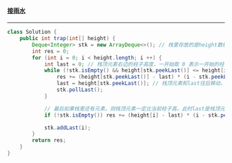 #### <a href="https://leetcode.cn/problems/trapping-rain-water/?envType=study-plan&id=dong-tai-gui-hua-ru-men&plan=dynamic-programming&plan_progress=4namvrg">接雨水</a>

---------------

```java
class Solution {
    public int trap(int[] height) {
        Deque<Integer> stk = new ArrayDeque<>(); // 栈里存放的是height数组的下标，且一直维护成阶梯型（从栈底到栈顶）
        int res = 0;
        for (int i = 0; i < height.length; i ++) {
            int last = 0; // 栈顶元素右边的柱子高度，一开始取 0 表示一开始的柱子高度为 0 宽度为 0
            while (!stk.isEmpty() && height[stk.peekLast()] <= height[i]) {
                res += (height[stk.peekLast()] - last) * (i - stk.peekLast() - 1); // 栈顶元素和当前柱子之间的凹槽面积：高 * 宽
                last = height[stk.peekLast()]; // 栈顶元素和last往后移动，last始终在栈顶元素右边
                stk.pollLast();
            }

            // 最后如果栈里还有元素，则栈顶元素一定比当前柱子高，此时last是栈顶元素右边的元素，以此算出面积
            if (!stk.isEmpty()) res += (height[i] - last) * (i - stk.peekLast() - 1);

            stk.addLast(i);
        }
        return res;
    }
}
```


